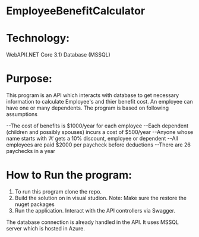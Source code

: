 # EmployeeBenefitCalculator

# Technology:
WebAPI(.NET Core 3.1)
Database (MSSQL)

# Purpose:
This program is an API which interacts with database to get necessary information to calculate Employee's 
and thier benefit cost. An employee can have one or many dependents. The program is based on following assumptions

--The cost of benefits is $1000/year for each employee
--Each dependent (children and possibly spouses) incurs a cost of $500/year
--Anyone whose name starts with ‘A’ gets a 10% discount, employee or dependent
--All employees are paid $2000 per paycheck before deductions
--There are 26 paychecks in a year


# How to Run the program:

1. To run this program clone the repo.
2. Build the solution on in visual studion. 
	Note: Make sure the restore the nuget packages
3. Run the application. Interact with the API controllers via Swagger.

The database connection is already handled in the API. It uses MSSQL server which is hosted in Azure.

